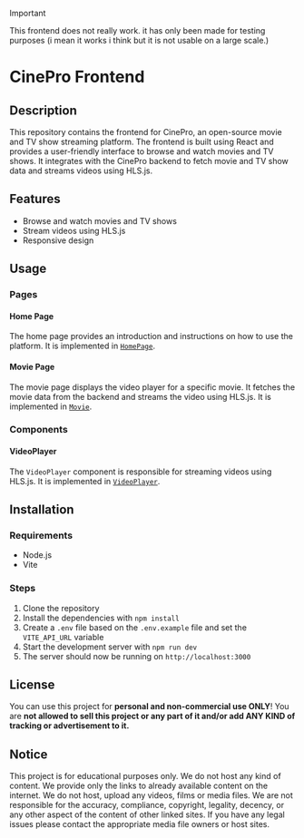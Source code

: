 > [!important]
> This frontend does not really work. it has only been made for testing purposes (i mean it works i think but it is not usable on a large scale.)

# CinePro Frontend

## Description

This repository contains the frontend for CinePro, an open-source movie and TV show streaming platform. The frontend is built using React and provides a user-friendly interface to browse and watch movies and TV shows. It integrates with the CinePro backend to fetch movie and TV show data and streams videos using HLS.js.

## Features

- Browse and watch movies and TV shows
- Stream videos using HLS.js
- Responsive design

## Usage

### Pages

#### Home Page

The home page provides an introduction and instructions on how to use the platform. It is implemented in [`HomePage`](src/pages/HomePage.jsx).

#### Movie Page

The movie page displays the video player for a specific movie. It fetches the movie data from the backend and streams the video using HLS.js. It is implemented in [`Movie`](src/pages/Movie.jsx).

### Components

#### VideoPlayer

The `VideoPlayer` component is responsible for streaming videos using HLS.js. It is implemented in [`VideoPlayer`](src/components/VideoPlayer.jsx).

## Installation

### Requirements

- Node.js
- Vite

### Steps

1. Clone the repository
2. Install the dependencies with `npm install`
3. Create a `.env` file based on the `.env.example` file and set the `VITE_API_URL` variable
4. Start the development server with `npm run dev`
5. The server should now be running on `http://localhost:3000`

## License

You can use this project for **personal and non-commercial use ONLY**! You are **not allowed to sell this project or any part of it and/or add ANY KIND of tracking or advertisement to it.**

## Notice

This project is for educational purposes only. We do not host any kind of content. We provide only the links to already available content on the internet. We do not host, upload any videos, films or media files. We are not responsible for the accuracy, compliance, copyright, legality, decency, or any other aspect of the content of other linked sites. If you have any legal issues please contact the appropriate media file owners or host sites.
